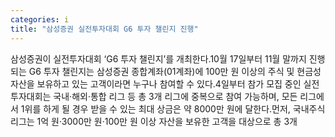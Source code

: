 ```yaml
---
categories: i
title: "삼성증권 실전투자대회 G6 투자 챌린지 진행"
---
```

삼성증권이 실전투자대회 ‘G6 투자 챌린지’를 개최한다.10월 17일부터 11월 말까지 진행되는 G6 투자 챌린지는 삼성증권 종합계좌(01계좌)에 100만 원 이상의 주식 및 현금성 자산을 보유하고 있는 고객이라면 누구나 참여할 수 있다.4일부터 참가 모집 중인 실전투자대회는 국내·해외·통합 리그 등 총 3개 리그에 중복으로 참여 가능하며, 모든 리그에서 1위를 하게 될 경우 받을 수 있는 최대 상금은 약 8000만 원에 달한다.먼저, 국내주식 리그는 1억 원·3000만 원·100만 원 이상 자산을 보유한 고객을 대상으로 총 3개
